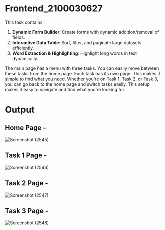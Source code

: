 # Frontend_2100030627

This task contains:

1. **Dynamic Form Builder**: Create forms with dynamic addition/removal of fields. 
2. **Interactive Data Table**: Sort, filter, and paginate large datasets efficiently.
3. **Word Extraction &amp; Highlighting**: Highlight long words in text dynamically.

The main page has a menu with three tasks. You can easily move between these tasks from the home page. Each task has its own page. This makes it simple to find what you need. Whether you're on Task 1, Task 2, or Task 3, you can go back to the home page and switch tasks easily. This setup makes it easy to navigate and find what you're looking for.

# Output

## Home Page -
![Screenshot (2545)](https://github.com/gayathrimondepu/Frontend_2100030627/assets/161283095/617f1aba-a27d-403e-8c00-d0413f5fe329)

## Task 1 Page -
![Screenshot (2546)](https://github.com/gayathrimondepu/Frontend_2100030627/assets/161283095/7a8906d8-2714-4002-9847-8e5bcf680586)

## Task 2 Page -
![Screenshot (2547)](https://github.com/gayathrimondepu/Frontend_2100030627/assets/161283095/36c680ad-7b21-4568-ae03-d73c26a58cda)

## Task 3 Page -
![Screenshot (2548)](https://github.com/gayathrimondepu/Frontend_2100030627/assets/161283095/d1a9854e-108f-4bec-b77a-61d142d4dced)
